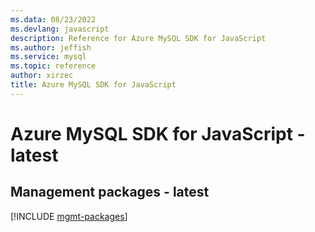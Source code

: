 ```yaml
---
ms.data: 08/23/2022
ms.devlang: javascript
description: Reference for Azure MySQL SDK for JavaScript
ms.author: jeffish
ms.service: mysql
ms.topic: reference
author: xirzec
title: Azure MySQL SDK for JavaScript
---
```

# Azure MySQL SDK for JavaScript - latest

## Management packages - latest
[!INCLUDE [mgmt-packages](mysql-mgmt-index.md)]